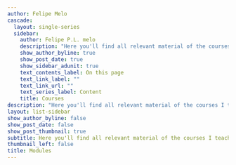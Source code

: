 ```yaml
---
author: Felipe Melo
cascade:
  layout: single-series
  sidebar:
    author: Felipe P.L. melo
    description: "Here you'll find all relevant material of the courses I teach. Material is mostly in Portuguese but can be in Spanish and English"
    show_author_byline: true
    show_post_date: true
    show_sidebar_adunit: true
    text_contents_label: On this page
    text_link_label: ""
    text_link_url: ""
    text_series_label: Content
    title: Courses
description: "Here you'll find all relevant material of the courses I teach. Material is mostly in Portuguese but can be in Spanish and English"
layout: list-sidebar
show_author_byline: false
show_post_date: false
show_post_thumbnail: true
subtitle: Here you'll find all relevant material of the courses I teach. Material is mostly in Portuguese but can be in Spanish and English
thumbnail_left: false
title: Modules
---
```

